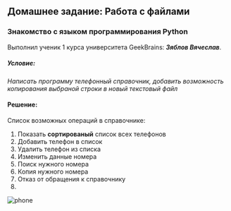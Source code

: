 ## Домашнее задание: Работа с файлами
### Знакомство с языком программирования Python
Выполнил ученик 1 курса университета GeekBrains: __*Зяблов Вячеслав*__.
##### Условие:
*Написать программу телефонный справочник, добавить возможность копирования выбраной строки в новый текстовый файл*

#### Решение:
Список возможных операций в справочнике:
1. Показать **сортированый** список всех телефонов
2. Добавить телефон в список
3. Удалить телефон из списка
4. Изменить данные номера
5. Поиск нужного номера
6. Копия нужного номера
7. Отказ от обращения к справочнику
8. 
![phone](https://github.com/VyacheslavChik22/phonebook_task/assets/99678206/83a4aa29-954c-4e81-b6b3-5845d109bf55)
